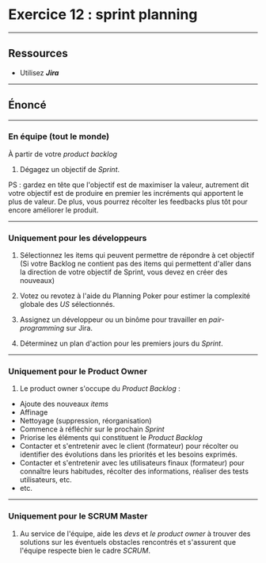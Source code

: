 # Exercice 12 : sprint planning

---

## Ressources

- Utilisez ***Jira***

---

## Énoncé

---

### En équipe (tout le monde)

À partir de votre *product backlog*
1. Dégagez un objectif de *Sprint*.

PS : gardez en tête que l'objectif est de maximiser la valeur, autrement dit votre objectif est de produire en premier les incréments qui apportent le plus de valeur. De plus, vous pourrez récolter les feedbacks plus tôt pour encore améliorer le produit.

---

### Uniquement pour les développeurs

1. Sélectionnez les items qui peuvent permettre de répondre à cet objectif (Si votre Backlog ne contient pas des items qui permettent d'aller dans la direction de votre objectif de Sprint, vous devez en créer des nouveaux)

2. Votez ou revotez à l'aide du Planning Poker pour estimer la complexité globale des *US* sélectionnés.

3. Assignez un développeur ou un binôme pour travailler en *pair-programming* sur Jira.

4. Déterminez un plan d'action pour les premiers jours du *Sprint*.

---

### Uniquement pour le Product Owner

1. Le product owner s'occupe du *Product Backlog* : 
- Ajoute des nouveaux *items*
- Affinage
- Nettoyage (suppression, réorganisation)
- Commence à réfléchir sur le prochain *Sprint*
- Priorise les éléments qui constituent le *Product Backlog*
- Contacter et s'entretenir avec le client (formateur) pour récolter ou identifier des évolutions dans les priorités et les besoins exprimés.
- Contacter et s'entretenir avec les utilisateurs finaux (formateur) pour connaître leurs habitudes, récolter des informations, réaliser des tests utilisateurs, etc.
- etc.

---

### Uniquement pour le SCRUM Master

1. Au service de l'équipe, aide les *devs* et *le product owner* à trouver des solutions sur les éventuels obstacles rencontrés et s'assurent que l'équipe respecte bien le cadre *SCRUM*.
